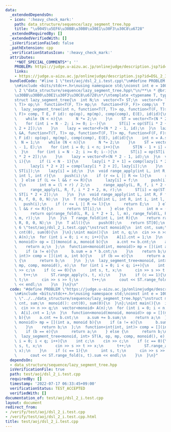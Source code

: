 ```yaml
---
data:
  _extendedDependsOn:
  - icon: ':heavy_check_mark:'
    path: data_structure/sequence/lazy_segment_tree.hpp
    title: "\u9045\u5EF6\u30BB\u30B0\u30E1\u30F3\u30C8\u6728"
  _extendedRequiredBy: []
  _extendedVerifiedWith: []
  _isVerificationFailed: false
  _pathExtension: cpp
  _verificationStatusIcon: ':heavy_check_mark:'
  attributes:
    '*NOT_SPECIAL_COMMENTS*': ''
    PROBLEM: https://judge.u-aizu.ac.jp/onlinejudge/description.jsp?id=DSL_2_I
    links:
    - https://judge.u-aizu.ac.jp/onlinejudge/description.jsp?id=DSL_2_I
  bundledCode: "#line 1 \"test/aoj/dsl_2_i.test.cpp\"\n#define PROBLEM \"https://judge.u-aizu.ac.jp/onlinejudge/description.jsp?id=DSL_2_I\"\
    \n#include <bits/stdc++.h>\nusing namespace std;\nconst int e = 100000;\n#line\
    \ 2 \"data_structure/sequence/lazy_segment_tree.hpp\"\n/**\n * @brief \u9045\u5EF6\
    \u30BB\u30B0\u30E1\u30F3\u30C8\u6728\n*/\ntemplate <typename T, typename F>\n\
    struct lazy_segment_tree{\n  int N;\n  vector<T> ST;\n  vector<F> lazy;\n  function<T(T,\
    \ T)> op;\n  function<T(F, T)> mp;\n  function<F(F, F)> comp;\n  T E;\n  F id;\n\
    \  lazy_segment_tree(int n, function<T(T, T)> op, function<T(F, T)> mp, function<F(F,\
    \ F)> comp, T E, F id): op(op), mp(mp), comp(comp), E(E), id(id){\n    N = 1;\n\
    \    while (N < n){\n      N *= 2;\n    }\n    ST = vector<T>(N * 2 - 1, E);\n\
    \    for (int i = N - 2; i >= 0; i--){\n      ST[i] = op(ST[i * 2 + 1], ST[i *\
    \ 2 + 2]);\n    }\n    lazy = vector<F>(N * 2 - 1, id);\n  }\n  lazy_segment_tree(vector<T>\
    \ &A, function<T(T, T)> op, function<T(F, T)> mp, function<F(F, F)> comp, T E,\
    \ F id): op(op), mp(mp), comp(comp), E(E), id(id){\n    int n = A.size();\n  \
    \  N = 1;\n    while (N < n){\n      N *= 2;\n    }\n    ST = vector<T>(N * 2\
    \ - 1, E);\n    for (int i = 0; i < n; i++){\n      ST[N - 1 + i] = A[i];\n  \
    \  }\n    for (int i = N - 2; i >= 0; i--){\n      ST[i] = op(ST[i * 2 + 1], ST[i\
    \ * 2 + 2]);\n    }\n    lazy = vector<F>(N * 2 - 1, id);\n  }\n  void push(int\
    \ i){\n    if (i < N - 1){\n      lazy[i * 2 + 1] = comp(lazy[i * 2 + 1], lazy[i]);\n\
    \      lazy[i * 2 + 2] = comp(lazy[i * 2 + 2], lazy[i]);\n    }\n    ST[i] = mp(lazy[i],\
    \ ST[i]);\n    lazy[i] = id;\n  }\n  void range_apply(int L, int R, F f, int i,\
    \ int l, int r){\n    push(i);\n    if (r <= L || R <= l){\n      return;\n  \
    \  } else if (L <= l && r <= R){\n      lazy[i] = f;\n      push(i);\n    } else\
    \ {\n      int m = (l + r) / 2;\n      range_apply(L, R, f, i * 2 + 1, l, m);\n\
    \      range_apply(L, R, f, i * 2 + 2, m, r);\n      ST[i] = op(ST[i * 2 + 1],\
    \ ST[i * 2 + 2]);\n    }\n  }\n  void range_apply(int L, int R, F f){\n    range_apply(L,\
    \ R, f, 0, 0, N);\n  }\n  T range_fold(int L, int R, int i, int l, int r){\n \
    \   push(i);\n    if (r <= L || R <= l){\n      return E;\n    } else if (L <=\
    \ l && r <= R){\n      return ST[i];\n    } else {\n      int m = (l + r) / 2;\n\
    \      return op(range_fold(L, R, i * 2 + 1, l, m), range_fold(L, R, i * 2 + 2,\
    \ m, r));\n    }\n  }\n  T range_fold(int L, int R){\n    return range_fold(L,\
    \ R, 0, 0, N);\n  }\n  T all(){\n    push(0);\n    return ST[0];\n  }\n};\n#line\
    \ 6 \"test/aoj/dsl_2_i.test.cpp\"\nstruct monoid{\n  int cnt, sum;\n  monoid():\
    \ cnt(0), sum(0){\n  }\n};\nint main(){\n  int n, q;\n  cin >> n >> q;\n  vector<monoid>\
    \ A(n);\n  for (int i = 0; i < n; i++){\n    A[i].cnt = 1;\n  }\n  function<monoid(monoid,\
    \ monoid)> op = [](monoid a, monoid b){\n    a.cnt += b.cnt;\n    a.sum += b.sum;\n\
    \    return a;\n  };\n  function<monoid(int, monoid)> mp = [](int a, monoid b){\n\
    \    if (a != e){\n      b.sum = a * b.cnt;\n    }\n    return b;\n  };\n  function<int(int,\
    \ int)> comp = [](int a, int b){\n    if (b == e){\n      return a;\n    } else\
    \ {\n      return b;\n    }\n  };\n  lazy_segment_tree<monoid, int> ST(A, op,\
    \ mp, comp, monoid(), e);\n  for (int i = 0; i < q; i++){\n    int c;\n    cin\
    \ >> c;\n    if (c == 0){\n      int s, t, x;\n      cin >> s >> t >> x;\n   \
    \   t++;\n      ST.range_apply(s, t, x);\n    }\n    if (c == 1){\n      int s,\
    \ t;\n      cin >> s >> t;\n      t++;\n      cout << ST.range_fold(s, t).sum\
    \ << endl;\n    }\n  }\n}\n"
  code: "#define PROBLEM \"https://judge.u-aizu.ac.jp/onlinejudge/description.jsp?id=DSL_2_I\"\
    \n#include <bits/stdc++.h>\nusing namespace std;\nconst int e = 100000;\n#include\
    \ \"../../data_structure/sequence/lazy_segment_tree.hpp\"\nstruct monoid{\n  int\
    \ cnt, sum;\n  monoid(): cnt(0), sum(0){\n  }\n};\nint main(){\n  int n, q;\n\
    \  cin >> n >> q;\n  vector<monoid> A(n);\n  for (int i = 0; i < n; i++){\n  \
    \  A[i].cnt = 1;\n  }\n  function<monoid(monoid, monoid)> op = [](monoid a, monoid\
    \ b){\n    a.cnt += b.cnt;\n    a.sum += b.sum;\n    return a;\n  };\n  function<monoid(int,\
    \ monoid)> mp = [](int a, monoid b){\n    if (a != e){\n      b.sum = a * b.cnt;\n\
    \    }\n    return b;\n  };\n  function<int(int, int)> comp = [](int a, int b){\n\
    \    if (b == e){\n      return a;\n    } else {\n      return b;\n    }\n  };\n\
    \  lazy_segment_tree<monoid, int> ST(A, op, mp, comp, monoid(), e);\n  for (int\
    \ i = 0; i < q; i++){\n    int c;\n    cin >> c;\n    if (c == 0){\n      int\
    \ s, t, x;\n      cin >> s >> t >> x;\n      t++;\n      ST.range_apply(s, t,\
    \ x);\n    }\n    if (c == 1){\n      int s, t;\n      cin >> s >> t;\n      t++;\n\
    \      cout << ST.range_fold(s, t).sum << endl;\n    }\n  }\n}"
  dependsOn:
  - data_structure/sequence/lazy_segment_tree.hpp
  isVerificationFile: true
  path: test/aoj/dsl_2_i.test.cpp
  requiredBy: []
  timestamp: '2022-07-17 06:33:45+09:00'
  verificationStatus: TEST_ACCEPTED
  verifiedWith: []
documentation_of: test/aoj/dsl_2_i.test.cpp
layout: document
redirect_from:
- /verify/test/aoj/dsl_2_i.test.cpp
- /verify/test/aoj/dsl_2_i.test.cpp.html
title: test/aoj/dsl_2_i.test.cpp
---
```

